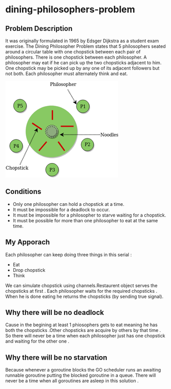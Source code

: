 # dining-philosophers-problem

## Problem Description 

It was originally formulated in 1965 by Edsger Dijkstra as a student exam exercise. The Dining Philosopher Problem states that 5 philosophers seated around a circular table with one chopstick between each pair of philosophers. There is one chopstick between each philosopher. A philosopher may eat if he can pick up the two chopsticks adjacent to him. One chopstick may be picked up by any one of its adjacent followers but not both. Each philosopher must alternately think and eat. 

![dining-philosophers-problem](https://github.com/mdnurahmed/dining-philosophers-problem/blob/main/dining_philosopher_problem.png)

## Conditions 

- Only one philosopher can hold a chopstick at a time.
- It must be impossible for a deadlock to occur.
- It must be impossible for a philosopher to starve waiting for a chopstick.
- It must be possible for more than one philosopher to eat at the same time.

## My Apporach

Each philosopher can keep doing three things in this serial :

- Eat 
- Drop chopstick
- Think

We can simulate chopstick using channels.Restaurent object serves the chopsticks at first . Each philosopher waits for the required chopsticks . When he is done eating he returns the chopsticks (by sending true signal). 

## Why there will be no deadlock 
Cause in the begining at least 1 phiosophers gets to eat meaning he has both the chopsticks .Other chopsticks are acquire by others by that time . So there will never be a time when each philosopher just has one chopstick and waiting for the other one . 

## Why there will be no starvation 
Because whenever a goroutine blocks the GO scheduler runs an awaiting runnable goroutine putting the blocked goroutine in a queue. There will never be a time when all goroutines are asleep in this solution . 
